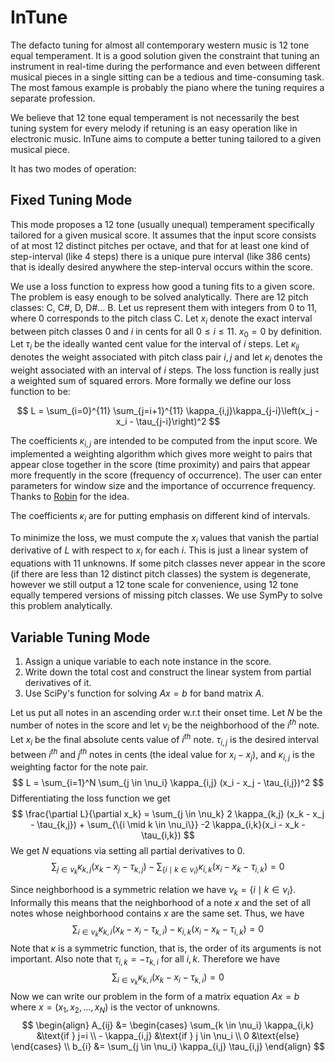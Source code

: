 # InTune

The defacto tuning for almost all contemporary western music is 12 tone equal temperament. It is a good solution given the constraint that tuning an instrument in real-time during the performance and even between different musical pieces in a single sitting can be a tedious and time-consuming task. The most famous example is probably the piano where the tuning requires a separate profession.

We believe that 12 tone equal temperament is not necessarily the best tuning system for every melody if retuning is an easy operation like in electronic music. InTune aims to compute a better tuning tailored to a given musical piece. 

It has two modes of operation:

## Fixed Tuning Mode
This mode proposes a 12 tone (usually unequal) temperament specifically tailored for a given musical score. It assumes that the input score consists of at most 12 distinct pitches per octave, and that for at least one kind of step-interval (like 4 steps) there is a unique pure interval (like 386 cents) that is ideally desired anywhere the step-interval occurs within the score.

We use a loss function to express how good a tuning fits to a given score. The problem is easy enough to be solved analytically. There are 12 pitch classes: C, C#, D, D#... B. Let us represent them with integers from 0 to 11, where 0 corresponds to the pitch class C. Let $x_i$ denote the exact interval between pitch classes 0 and $i$ in cents for all $0 \le i \le 11$. $x_0 = 0$ by definition. Let $\tau_i$ be the ideally wanted cent value for the interval of $i$ steps. Let $\kappa_{ij}$ denotes the weight associated with pitch class pair $i,j$ and let $\kappa_i$ denotes the weight associated with an interval of $i$ steps. The loss function is really just a weighted sum of squared errors. More formally we define our loss function to be:

$$ L = \sum_{i=0}^{11} \sum_{j=i+1}^{11} \kappa_{i,j}\kappa_{j-i}\left(x_j - x_i - \tau_{j-i}\right)^2 $$

The coefficients $\kappa_{i,j}$ are intended to be computed from the input score. We implemented a weighting algorithm which gives more weight to pairs that appear close together in the score (time proximity) and pairs that appear more frequently in the score (frequency of occurrence). The user can enter parameters for window size and the importance of occurrence frequency. Thanks to [Robin](https://github.com/RobinTournemenne) for the idea.

The coefficients $\kappa_i$ are for putting emphasis on different kind of intervals.

To minimize the loss, we must compute the $x_i$ values that vanish the partial derivative of $L$ with respect to $x_i$ for each $i$. This is just a linear system of equations with 11 unknowns. If some pitch classes never appear in the score (if there are less than 12 distinct pitch classes) the system is degenerate, however we still output a 12 tone scale for convenience, using 12 tone equally tempered versions of missing pitch classes. We use SymPy to solve this problem analytically.


## Variable Tuning Mode

1. Assign a unique variable to each note instance in the score.
1. Write down the total cost and construct the linear system from partial derivatives of it.
1. Use SciPy's function for solving $Ax=b$ for band matrix $A$.

Let us put all notes in an ascending order w.r.t their onset time. Let $N$ be the number of notes in the score and let $\nu_i$ be the neighborhood of the $i^{th}$ note. Let $x_i$ be the final absolute cents value of $i^{th}$ note. $\tau_{i,j}$ is the desired interval between $i^{th}$ and $j^{th}$ notes in cents (the ideal value for $x_i-x_j$), and $\kappa_{i,j}$ is the weighting factor for the note pair.
$$
L = \sum_{i=1}^N \sum_{j \in \nu_i} \kappa_{i,j} (x_i - x_j - \tau_{i,j})^2
$$
Differentiating the loss function we get
$$
\frac{\partial L}{\partial x_k} = \sum_{j \in \nu_k} 2 \kappa_{k,j} (x_k - x_j - \tau_{k,j}) + \sum_{\{i \mid k \in \nu_i\}} -2 \kappa_{i,k}(x_i - x_k - \tau_{i,k})
$$
We get $N$ equations via setting all partial derivatives to 0.
$$
\sum_{j \in \nu_k} \kappa_{k,j} (x_k - x_j - \tau_{k,j}) - \sum_{\{i \mid k \in \nu_i\}} \kappa_{i,k}(x_i - x_k - \tau_{i,k}) = 0
$$

Since neighborhood is a symmetric relation we have $\nu_k = \{i \mid k \in \nu_i\}$. Informally this means that the neighborhood of a note $x$ and the set of all notes whose neighborhood contains $x$ are the same set. Thus, we have
$$
\sum_{i \in \nu_k} \kappa_{k,i} (x_k - x_i - \tau_{k,i}) - \kappa_{i,k} (x_i - x_k - \tau_{i,k}) = 0
$$
Note that $\kappa$ is a symmetric function, that is, the order of its arguments is not important. Also note that $\tau_{i,k} = - \tau_{k,i}$ for all $i,k$. Therefore we have
$$
\sum_{i \in \nu_k} \kappa_{k,i} (x_k - x_i - \tau_{k,i}) = 0
$$
Now we can write our problem in the form of a matrix equation $Ax=b$ where $x=(x_1,x_2,\ldots,x_N)$ is the vector of unknowns.
$$
\begin{align}
    A_{ij} &= \begin{cases}
        \sum_{k \in \nu_i} \kappa_{i,k} &\text{if } j=i \\
        - \kappa_{i,j} &\text{if } j \in \nu_i \\
        0 &\text{else}
    \end{cases} \\
    b_{i}  &= \sum_{j \in \nu_i} \kappa_{i,j} \tau_{i,j}
\end{align}
$$